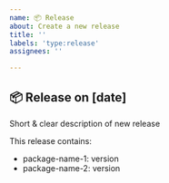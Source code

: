 ```yaml
---
name: 📦 Release
about: Create a new release
title: ''
labels: 'type:release'
assignees: ''

---
```


##  📦 Release on [date]

Short & clear description of new release

This release contains:
- package-name-1: version
- package-name-2: version